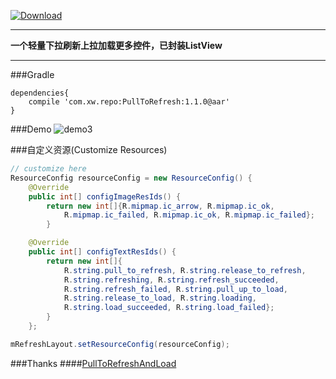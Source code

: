 [![Download](https://api.bintray.com/packages/woxingxiao/maven/PullToRefreshAndLoadMore/images/download.svg)](https://bintray.com/woxingxiao/maven/PullToRefreshAndLoadMore/_latestVersion)

****
**一个轻量下拉刷新上拉加载更多控件，已封装ListView**
****
###Gradle
```groove
dependencies{
    compile 'com.xw.repo:PullToRefresh:1.1.0@aar'
}
```

###Demo
![demo3](https://github.com/woxingxiao/PullToRefreshAndLoadMore/blob/master/screenshots/demo3.gif)


###自定义资源(Customize Resources)
```java
// customize here
ResourceConfig resourceConfig = new ResourceConfig() {
    @Override
    public int[] configImageResIds() {
        return new int[]{R.mipmap.ic_arrow, R.mipmap.ic_ok,
            R.mipmap.ic_failed, R.mipmap.ic_ok, R.mipmap.ic_failed};
        }

    @Override
    public int[] configTextResIds() {
        return new int[]{
            R.string.pull_to_refresh, R.string.release_to_refresh,
            R.string.refreshing, R.string.refresh_succeeded,
            R.string.refresh_failed, R.string.pull_up_to_load,
            R.string.release_to_load, R.string.loading,
            R.string.load_succeeded, R.string.load_failed};
        }
    };

mRefreshLayout.setResourceConfig(resourceConfig);
```

###Thanks
####[PullToRefreshAndLoad](https://github.com/jingchenUSTC/PullToRefreshAndLoad)